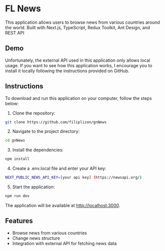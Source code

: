 # FL News

This application allows users to browse news from various countries around the world. Built with Next.js, TypeScript, Redux Toolkit, Ant Design, and REST API

## Demo

Unfortunately, the external API used in this application only allows local usage. If you want to see how this application works, I encourage you to install it locally following the instructions provided on GitHub.

## Instructions

To download and run this application on your computer, follow the steps below:

1. Clone the repository:

```sh
git clone https://github.com/filiplizon/gnNews
```

2. Navigate to the project directory:

```sh
cd gnNews
```

3. Install the dependencies:

```sh
npm install
```

4. Create a .env.local file and enter your API key:

```sh
NEXT_PUBLIC_NEWS_API_KEY=[your api key] (https://newsapi.org/)
```

5. Start the application:

```sh
npm run dev
```

The application will be available at [http://localhost:3000](http://localhost:3000).

## Features

- Browse news from various countries
- Change news structure
- Integration with external API for fetching news data